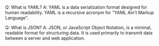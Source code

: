 Q: What is YAML?
A: YAML is a data serialization format designed for human readability. YAML is a recursive acronym for "YAML Ain't Markup Language".


Q: What is JSON?
A: JSON, or JavaScript Object Notation, is a minimal, readable format for structuring data. It is used primarily to transmit data between a server and web application.
